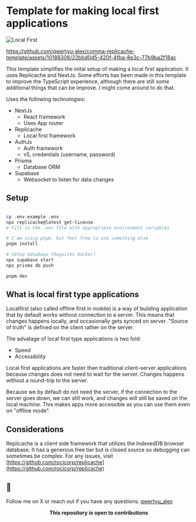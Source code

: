 # Template for making local first applications

![Local First](https://github.com/qwertyu-alex/comma-replicache-template/assets/10188306/cc38e23b-d5cc-4420-971c-d68699b91602)


https://github.com/qwertyu-alex/comma-replicache-template/assets/10188306/22bbd0d5-420f-4fba-8e3c-77b9ba2f18ac


This template simplifies the inital setup of making a local first application.
It uses Replicache and NextJs. Some efforts has been made in this template to improve the TypeScript experience, although there are still some additional things that can be improve. I might come around to do that. 

Uses the following technologies:
- NextJs
    - React framework
    - Uses App router
- Replicache
    - Local first framework
- AuthJs
    - Auth framework
    - v5, credentials (username, password)
- Prisma
    - Database ORM
- Supabase
    - Websocket to listen for data changes

## Setup

```sh

cp .env.example .env
npx replicache@latest get-license
# Fill in the .env file with appropriate environment variables

# I am using pnpm, but feel free to use something else
pnpm install

# Setup database (Requires docker)
npx supabase start
npx prisma db push

pnpm dev
```

## What is local first type applications
Localfirst (also called offline first in mobile) is a way of building application that by default works without connection to a server. This means that changes happens locally, and occasionally gets synced on server. "Source of truth" is defined on the client rather on the server. 

The advatage of local first type applications is two fold:
- Speed
- Accessibility

Local first applications are faster than traditional client-server applications because changes does not need to wait for the server. Changes happens without a round-trip to the server. 

Because we by default do not need the server, if the connection to the server goes down, we can still work, and changes will still be saved on the local machine. This makes apps more accessible as you can use them even on "offline mode". 

## Considerations
Replicache is a client side framework that utilizes the IndexedDB browser database. 
It has a generous free tier but is closed source so debugging can sometimes be complex.
For any issues, visit [https://github.com/rocicorp/replicache](https://github.com/rocicorp/replicache)


## 🧐

Follow me on X or reach out if you have any questions:
[qwertyu_alex](https://twitter.com/qwertyu_alex)


<p align="center">
<b>This repository is open to contributions</b>
</p>
